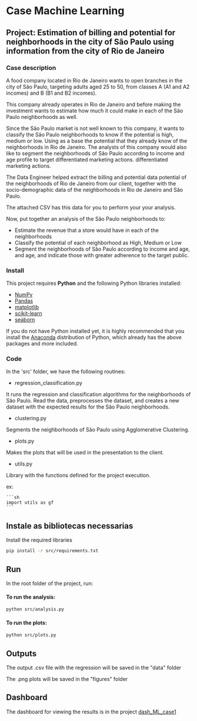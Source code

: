 # Case Machine Learning
## Project: Estimation of billing and potential for neighborhoods in the city of São Paulo using information from the city of Rio de Janeiro

### Case description 

A food company located in Rio de Janeiro wants to open branches in the city of São Paulo, targeting adults aged 25 to 50, from classes A (A1 and A2 incomes) and B (B1 and B2 incomes).

This company already operates in Rio de Janeiro and before making the investment wants to estimate how much it could make in each of the São Paulo neighborhoods as well.

Since the São Paulo market is not well known to this company, it wants to classify the São Paulo neighborhoods to know if the potential is high, medium or low. Using as a base the potential that they already know of the neighborhoods in Rio de Janeiro. The analysts of this company would also like to segment the neighborhoods of São Paulo according to income and age profile to target differentiated marketing actions. differentiated marketing actions.

The Data Engineer helped extract the billing and potential data potential of the neighborhoods of Rio de Janeiro from our client, together with the socio-demographic data of the neighborhoods in Rio de Janeiro and São Paulo.

The attached CSV has this data for you to perform your your analysis.

Now, put together an analysis of the São Paulo neighborhoods to:
- Estimate the revenue that a store would have in each of the neighborhoods
- Classify the potential of each neighborhood as High, Medium or Low
- Segment the neighborhoods of São Paulo according to income and age, and
age, and indicate those with greater adherence to the target public.

### Install

This project requires **Python** and the following Python libraries installed:

- [NumPy](http://www.numpy.org/)
- [Pandas](http://pandas.pydata.org/)
- [matplotlib](http://matplotlib.org/)
- [scikit-learn](http://scikit-learn.org/stable/)
- [seaborn](https://seaborn.pydata.org/)

If you do not have Python installed yet, it is highly recommended that you install the [Anaconda](https://www.anaconda.com/download/) distribution of Python, which already has the above packages and more included. 


### Code

In the 'src' folder, we have the following routines:

- regression_classification.py

It runs the regression and classification algorithms for the neighborhoods of São Paulo. Read the data, preprocesses the dataset, and creates a new dataset with the expected results for the São Paulo neighborhoods.

- clustering.py

Segments the neighborhoods of São Paulo using Agglomerative Clustering.

- plots.py

Makes the plots that will be used in the presentation to the client.

- utils.py

Library with the functions defined for the project execution. 

ex: 

	```sh
	import utils as gf
	```


## Instale as bibliotecas necessarias

Install the required libraries

```sh
pip install -r src/requirements.txt
```


## Run

In the root folder of the project, run:

#### To run the analysis:
```sh
python src/analysis.py
```

#### To run the plots:
```sh
python src/plots.py
```

## Outputs

The output .csv file with the regression will be saved in the "data" folder

The .png plots will be saved in the "figures" folder

## Dashboard

The dashboard for viewing the results is in the project [dash_ML_case1](https://github.com/calixtops/dash_ML_case1)
